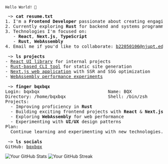 `Hello World! 👋`

<pre>
 ~> <strong>cat resume.txt</strong>
1. I'm a <strong>Frontend Developer</strong> passionate about creating engaging web experiences.
2. Currently exploring <strong>Rust</strong> for backend and systems programming.
3. Technologies I'm focused on:
   - <strong>React</strong>, <strong>Next.js</strong>, <strong>TypeScript</strong>
   - <strong>Rust</strong>, <strong>WebAssembly</strong>
4. Email me if you'd like to collaborate: <a href="mailto:b22050106@njupt.edu.cn">b22050106@njupt.edu.cn</a>

 ~> <strong>ls projects</strong>
- <a href="#">React UI library</a> for internal projects
- <a href="#">Rust-based CLI tool</a> for static site generation
- <a href="#">Next.js web application</a> with SSR and SSG optimization
- <a href="#">WebAssembly performance experiments</a>

 ~> <strong>finger bqxbqx</strong>
Login: bqxbqx                          Name: BQX
Directory: /home/bqxbqx                Shell: /bin/zsh
Projects:
  - Improving proficiency in <strong>Rust</strong>
  - Building exciting frontend projects with <strong>React</strong> & <strong>Next.js</strong>
  - Exploring <strong>WebAssembly</strong> for web performance
  - Experimenting with <strong>UI/UX</strong> design patterns
Plan:
  Continue learning and experimenting with new technologies.

 ~> <strong>ls socials</strong>
GitHub: <a href="https://github.com/bqxbqx">bqxbqx</a>  
</pre>
![Your GitHub Stats](https://github-readme-stats.vercel.app/api?username=bqxbqx&show_icons=true&theme=radical)
![Your GitHub Streak](https://github-readme-streak-stats.herokuapp.com/?user=bqxbqx&theme=monokai-metallian)

<!---
BQXBQX/BQXBQX is a ✨ special ✨ repository because its `README.md` (this file) appears on your GitHub profile.
You can click the Preview link to take a look at your changes.
--->
